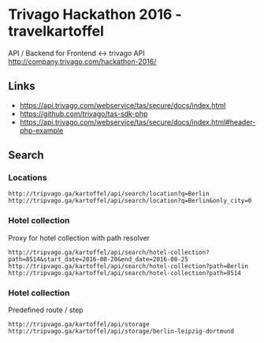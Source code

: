 Trivago Hackathon 2016 - travelkartoffel
=========

API / Backend for Frontend <-> trivago API
http://company.trivago.com/hackathon-2016/

## Links

 * https://api.trivago.com/webservice/tas/secure/docs/index.html
 * https://github.com/trivago/tas-sdk-php
 * https://api.trivago.com/webservice/tas/secure/docs/index.html#header-php-example
 
## Search

### Locations
 
```
http://tripvago.ga/kartoffel/api/search/location?q=Berlin
http://tripvago.ga/kartoffel/api/search/location?q=Berlin&only_city=0
```
  
### Hotel collection
 
 Proxy for hotel collection with path resolver
 
```
http://tripvago.ga/kartoffel/api/search/hotel-collection?path=8514&start_date=2016-08-20&end_date=2016-08-25
http://tripvago.ga/kartoffel/api/search/hotel-collection?path=Berlin
http://tripvago.ga/kartoffel/api/search/hotel-collection?path=8514
 ```
 
 ### Hotel collection

Predefined route / step
 
```
http://tripvago.ga/kartoffel/api/storage
http://tripvago.ga/kartoffel/api/storage/berlin-leipzig-dortmund
```
